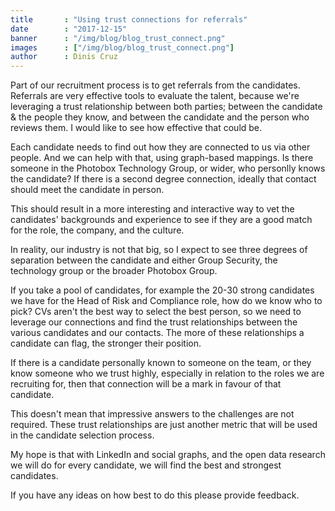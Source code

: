 ```yaml
---
title       : "Using trust connections for referrals"
date        : "2017-12-15"
banner      : "/img/blog/blog_trust_connect.png"
images      : ["/img/blog/blog_trust_connect.png"]
author      : Dinis Cruz
---
```


Part of our recruitment process is to get referrals from the candidates. Referrals are very effective tools to evaluate the talent, because we're leveraging a trust relationship between both parties; between the candidate & the people they know, and between the candidate and the person who reviews them. I would like to see how effective that could be. 

Each candidate needs to find out how they are connected to us via other people. And we can help with that, using graph-based mappings. Is there someone in the Photobox Technology Group, or wider, who personlly knows the candidate? If there is a second degree connection, ideally that contact should meet the candidate in person.

This should result in a more interesting and interactive way to vet the candidates' backgrounds and experience to see if they are a good match for the role, the company, and the culture.

In reality, our industry is not that big, so I expect to see three degrees of separation between the candidate and either Group Security, the technology group or the broader Photobox Group.

If you take a pool of candidates, for example the 20-30 strong candidates we have for the Head of Risk and Compliance role, how do we know who to pick? CVs aren't the best way to select the best person, so we need to leverage our connections and find the trust relationships between the various candidates and our contacts. The more of these relationships a candidate can flag, the stronger their position.

If there is a candidate personally known to someone on the team, or they know someone who we trust highly, especially in relation to the roles we are recruiting for, then that connection will be a mark in favour of that candidate. 

This doesn't mean that impressive answers to the challenges are not required. These trust relationships are just another metric that will be used in the candidate selection process. 

My hope is that with LinkedIn and social graphs, and the open data research we will do for every candidate, we will find the best and strongest candidates.

If you have any ideas on how best to do this please provide feedback. 
